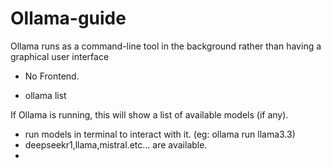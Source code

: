 # Ollama-guide

Ollama runs as a command-line tool in the background rather than having a graphical user interface

- No Frontend.

- ollama list
  
If Ollama is running, this will show a list of available models (if any).

- run models in terminal to interact with it. (eg: ollama run llama3.3)
- deepseekr1,llama,mistral.etc... are available.
- 
